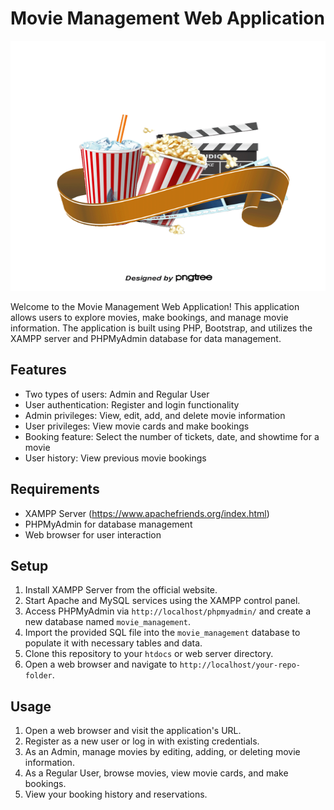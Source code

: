 # Movie Management Web Application

<div style="text-align: center;">
<img src="/resource/cinema.png" alt="Screenshot" width="600" height="400" />
</div>

Welcome to the Movie Management Web Application! This application allows users to explore movies, make bookings, and manage movie information. The application is built using PHP, Bootstrap, and utilizes the XAMPP server and PHPMyAdmin database for data management.

## Features

- Two types of users: Admin and Regular User
- User authentication: Register and login functionality
- Admin privileges: View, edit, add, and delete movie information
- User privileges: View movie cards and make bookings
- Booking feature: Select the number of tickets, date, and showtime for a movie
- User history: View previous movie bookings

## Requirements

- XAMPP Server (https://www.apachefriends.org/index.html)
- PHPMyAdmin for database management
- Web browser for user interaction

## Setup

1. Install XAMPP Server from the official website.
2. Start Apache and MySQL services using the XAMPP control panel.
3. Access PHPMyAdmin via `http://localhost/phpmyadmin/` and create a new database named `movie_management`.
4. Import the provided SQL file into the `movie_management` database to populate it with necessary tables and data.
5. Clone this repository to your `htdocs` or web server directory.
6. Open a web browser and navigate to `http://localhost/your-repo-folder`.

## Usage

1. Open a web browser and visit the application's URL.
2. Register as a new user or log in with existing credentials.
3. As an Admin, manage movies by editing, adding, or deleting movie information.
4. As a Regular User, browse movies, view movie cards, and make bookings.
5. View your booking history and reservations.

